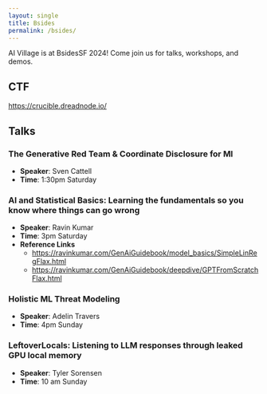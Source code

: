 ```yaml
---
layout: single 
title: Bsides 
permalink: /bsides/
---
```


AI Village is at BsidesSF 2024!
Come join us for talks, workshops, and demos.

## CTF
https://crucible.dreadnode.io/

## Talks
### The Generative Red Team & Coordinate Disclosure for Ml

* **Speaker**: Sven Cattell
* **Time**: 1:30pm Saturday

### AI and Statistical Basics: Learning the fundamentals so you know where things can go wrong

* **Speaker**: Ravin Kumar
* **Time**: 3pm Saturday
* **Reference Links**
  * https://ravinkumar.com/GenAiGuidebook/model_basics/SimpleLinRegFlax.html
  * https://ravinkumar.com/GenAiGuidebook/deepdive/GPTFromScratchFlax.html

### Holistic ML Threat Modeling

* **Speaker**: Adelin Travers
* **Time**: 4pm Sunday


### LeftoverLocals: Listening to LLM responses through leaked GPU local memory

* **Speaker**: Tyler Sorensen
* **Time**: 10 am Sunday
